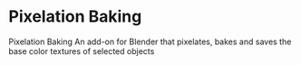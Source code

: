 # Pixelation Baking
Pixelation Baking An add-on for Blender that pixelates, bakes and saves the base color textures of selected objects
